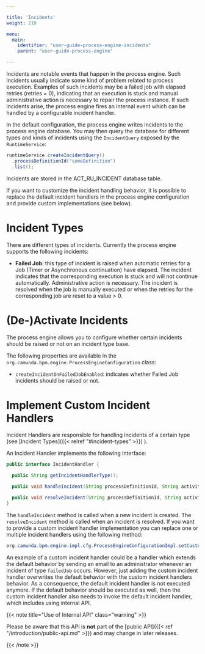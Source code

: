 ```yaml
---

title: 'Incidents'
weight: 210

menu:
  main:
    identifier: "user-guide-process-engine-incidents"
    parent: "user-guide-process-engine"

---
```



Incidents are notable events that happen in the process engine. Such incidents usually indicate some kind of problem related to process execution. Examples of such incidents may be a failed job with elapsed retries (retries = 0), indicating that an execution is stuck and manual administrative action is necessary to repair the process instance. If such incidents arise, the process engine fires an internal event which can be handled by a configurable incident handler.

In the default configuration, the process engine writes incidents to the process engine database. You may then query the database for different types and kinds of incidents using the `IncidentQuery` exposed by the `RuntimeService`:

```java
runtimeService.createIncidentQuery()
  .processDefinitionId("someDefinition")
  .list();
```

Incidents are stored in the ACT_RU_INCIDENT database table.

If you want to customize the incident handling behavior, it is possible to replace the default incident handlers in the process engine configuration and provide custom implementations (see below).


# Incident Types

There are different types of incidents. Currently the process engine supports the following incidents:

  * **Failed Job**: this type of incident is raised when automatic retries for a Job (Timer or Asynchronous continuation) have elapsed. The incident indicates that the corresponding execution is stuck and will not continue automatically. Administrative action is necessary.
  The incident is resolved when the job is manually executed or when the retries for the corresponding job are reset to a value > 0.


# (De-)Activate Incidents

The process engine allows you to configure  whether certain incidents should be raised or not on an incident type base.

The following properties are available in the `org.camunda.bpm.engine.ProcessEngineConfiguration` class:

  * `createIncidentOnFailedJobEnabled`: indicates whether Failed Job incidents should be raised or not.


# Implement Custom Incident Handlers

Incident Handlers are responsible for handling incidents of a certain type (see [Incident Types]({{< relref "#incident-types" >}}) ).

An Incident Handler implements the following interface:

```java
public interface IncidentHandler {

  public String getIncidentHandlerType();

  public void handleIncident(String processDefinitionId, String activityId, String executionId, String configuration);

  public void resolveIncident(String processDefinitionId, String activityId, String executionId, String configuration);
}
```

The `handleIncident` method is called when a new incident is created. The `resolveIncident` method is called when an incident is resolved. If you want to provide a custom incident handler implementation you can replace one or multiple incident handlers using the following method:

```java
org.camunda.bpm.engine.impl.cfg.ProcessEngineConfigurationImpl.setCustomIncidentHandlers(List<IncidentHandler>)
```

An example of a custom incident handler could be a handler which extends the default behavior by sending an email to an administrator whenever an incident of type ``failedJob`` occurs. However, just adding the custom incident handler overwrites the default behavior with the custom incident handlers behavior. As a consequence, the default incident handler is not executed anymore. If the default behavior should be executed as well, then the custom incident handler also needs to invoke the default incident handler, which includes using internal API.

{{< note title="Use of Internal API" class="warning" >}}

Please be aware that this API is **not** part of the [public API]({{< ref "/introduction/public-api.md" >}}) and may change in later releases.

{{< /note >}}